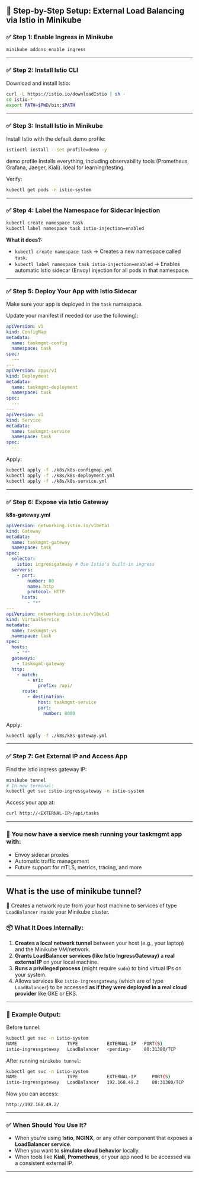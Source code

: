 ## 🚀 Step-by-Step Setup: External Load Balancing via Istio in Minikube


### ✅ Step 1: Enable Ingress in Minikube

```bash
minikube addons enable ingress
```
---

### ✅ Step 2: Install Istio CLI

Download and install Istio:

```bash
curl -L https://istio.io/downloadIstio | sh -
cd istio-*
export PATH=$PWD/bin:$PATH
```

---

### ✅ Step 3: Install Istio in Minikube

Install Istio with the default demo profile:

```bash
istioctl install --set profile=demo -y
```
demo profile Installs everything, including observability tools (Prometheus, Grafana, Jaeger, Kiali). Ideal for learning/testing.

Verify:

```bash
kubectl get pods -n istio-system
```

---

### ✅ Step 4: Label the Namespace for Sidecar Injection

```bash
kubectl create namespace task
kubectl label namespace task istio-injection=enabled
```
**What it does?:**

* `kubectl create namespace task` → Creates a new namespace called `task`.
* `kubectl label namespace task istio-injection=enabled` → Enables automatic Istio sidecar (Envoy) injection for all pods in that namespace.

---

### ✅ Step 5: Deploy Your App with Istio Sidecar

Make sure your app is deployed in the `task` namespace.

Update your manifest if needed (or use the following):

```yaml
apiVersion: v1
kind: ConfigMap
metadata:
  name: taskmgmt-config
  namespace: task
spec:
  ---
---
apiVersion: apps/v1
kind: Deployment
metadata:
  name: taskmgmt-deployment
  namespace: task
spec:
  ---
---
apiVersion: v1
kind: Service
metadata:
  name: taskmgmt-service
  namespace: task
spec:
  ---
```
Apply:

```bash
kubectl apply -f ./k8s/k8s-configmap.yml
kubectl apply -f ./k8s/k8s-deployment.yml
kubectl apply -f ./k8s/k8s-service.yml
```
---

### ✅ Step 6: Expose via Istio Gateway

**k8s-gateway.yml**

```yaml
apiVersion: networking.istio.io/v1beta1
kind: Gateway
metadata:
  name: taskmgmt-gateway
  namespace: task
spec:
  selector:
    istio: ingressgateway # Use Istio's built-in ingress
  servers:
    - port:
        number: 80
        name: http
        protocol: HTTP
      hosts:
        - "*"
---
apiVersion: networking.istio.io/v1beta1
kind: VirtualService
metadata:
  name: taskmgmt-vs
  namespace: task
spec:
  hosts:
    - "*"
  gateways:
    - taskmgmt-gateway
  http:
    - match:
        - uri:
            prefix: /api/
      route:
        - destination:
            host: taskmgmt-service
            port:
              number: 8080
```

Apply:

```bash
kubectl apply -f ./k8s/k8s-gateway.yml
```
---

### ✅ Step 7: Get External IP and Access App

Find the Istio ingress gateway IP:

```bash
minikube tunnel
# In new terminal:
kubectl get svc istio-ingressgateway -n istio-system
```

Access your app at:

```bash
curl http://<EXTERNAL-IP>/api/tasks
```

---

### 🎉 You now have a service mesh running your taskmgmt app with:

* Envoy sidecar proxies
* Automatic traffic management
* Future support for mTLS, metrics, tracing, and more
---
## What is the use of minikube tunnel?
🔧 Creates a network route from your host machine to services of type `LoadBalancer` inside your Minikube cluster.


### 📦 What It Does Internally:

1. **Creates a local network tunnel** between your host (e.g., your laptop) and the Minikube VM/network.
2. **Grants LoadBalancer services (like Istio IngressGateway)** a **real external IP** on your local machine.
3. **Runs a privileged process** (might require `sudo`) to bind virtual IPs on your system.
4. Allows services like `istio-ingressgateway` (which are of type `LoadBalancer`) to be accessed **as if they were deployed in a real cloud provider** like GKE or EKS.

---

### 🧪 Example Output:

Before tunnel:

```bash
kubectl get svc -n istio-system
NAME                   TYPE           EXTERNAL-IP   PORT(S)
istio-ingressgateway   LoadBalancer   <pending>     80:31380/TCP
```

After running `minikube tunnel`:

```bash
kubectl get svc -n istio-system
NAME                   TYPE           EXTERNAL-IP      PORT(S)
istio-ingressgateway   LoadBalancer   192.168.49.2     80:31380/TCP
```

Now you can access:

```
http://192.168.49.2/
```

---

### ✅ When Should You Use It?

* When you're using **Istio**, **NGINX**, or any other component that exposes a **LoadBalancer service**.
* When you want to **simulate cloud behavior** locally.
* When tools like **Kiali**, **Prometheus**, or your app need to be accessed via a consistent external IP.

---



